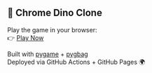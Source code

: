 ## 🦖 Chrome Dino Clone

Play the game in your browser:  
👉 [Play Now](https://<your-username>.github.io/<your-repo>/)

Built with [pygame](https://www.pygame.org/) + [pygbag](https://github.com/pygame-web/pygbag)  
Deployed via GitHub Actions + GitHub Pages 🌍
